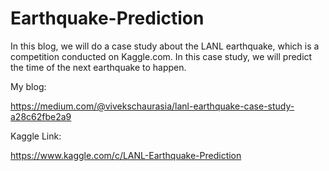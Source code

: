 # Earthquake-Prediction

In this blog, we will do a case study about the LANL earthquake, which is a competition conducted on Kaggle.com. In this case study, we will predict the time of the next earthquake to happen.

My blog:



https://medium.com/@vivekschaurasia/lanl-earthquake-case-study-a28c62fbe2a9



Kaggle Link:



https://www.kaggle.com/c/LANL-Earthquake-Prediction
